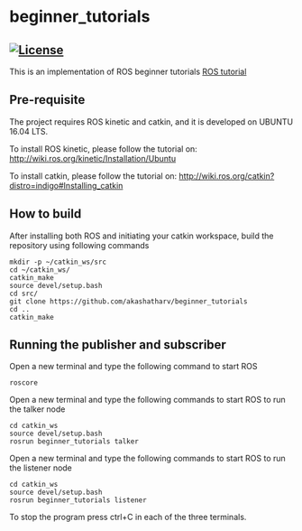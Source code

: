 # beginner_tutorials
[![License](https://img.shields.io/badge/License-BSD%203--Clause-blue.svg)](https://opensource.org/licenses/BSD-3-Clause)
---

This is an implementation of ROS beginner tutorials [ROS tutorial](http://wiki.ros.org/ROS/Tutorials/WritingPublisherSubscriber%28c%2B%2B%29)

## Pre-requisite
The project requires ROS kinetic and catkin, and it is developed on UBUNTU 16.04 LTS.

To install ROS kinetic, please follow the tutorial on: 
http://wiki.ros.org/kinetic/Installation/Ubuntu

To install catkin, please follow the tutorial on: 
http://wiki.ros.org/catkin?distro=indigo#Installing_catkin

## How to build
After installing both ROS and initiating your catkin workspace, build the repository using following commands
```
mkdir -p ~/catkin_ws/src
cd ~/catkin_ws/
catkin_make
source devel/setup.bash
cd src/
git clone https://github.com/akashatharv/beginner_tutorials
cd ..
catkin_make
```
## Running the publisher and subscriber
Open a new terminal and type the following command to start ROS
```
roscore
```

Open a new terminal and type the following commands to start ROS to run the talker node
```
cd catkin_ws
source devel/setup.bash
rosrun beginner_tutorials talker
```

Open a new terminal and type the following commands to start ROS to run the listener node
```
cd catkin_ws
source devel/setup.bash
rosrun beginner_tutorials listener
```

To stop the program press ctrl+C in each of the three terminals.

